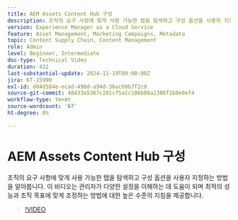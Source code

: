 ```yaml
---
title: AEM Assets Content Hub 구성
description: 조직의 요구 사항에 맞게 사용 가능한 탭을 탐색하고 구성 옵션을 사용자 지정하는 방법을 알아봅니다.
version: Experience Manager as a Cloud Service
feature: Asset Management, Marketing Campaigns, Metadata
topic: Content Supply Chain, Content Management
role: Admin
level: Beginner, Intermediate
doc-type: Technical Video
duration: 432
last-substantial-update: 2024-11-19T00:00:00Z
jira: KT-15990
exl-id: d04d584e-ecad-498d-a94d-36ac60b7f2c0
source-git-commit: 48433a5367c281cf5a1c106b08a1306f1b0e8ef4
workflow-type: tm+mt
source-wordcount: '67'
ht-degree: 0%

---
```


# AEM Assets Content Hub 구성

조직의 요구 사항에 맞게 사용 가능한 탭을 탐색하고 구성 옵션을 사용자 지정하는 방법을 알아봅니다. 이 비디오는 관리자가 다양한 설정을 이해하는 데 도움이 되며 최적의 성능과 조직 목표에 맞게 조정하는 방법에 대한 높은 수준의 지침을 제공합니다.

>[!VIDEO](https://video.tv.adobe.com/v/3439311/?learn=on&enablevpops)
